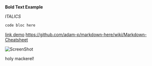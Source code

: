 **Bold Text Example**

*ITALICS*

```javascript
code bloc here
```

[link demo](https://github.com/adam-p/markdown-here/wiki/Markdown-Cheatsheet)
<https://github.com/adam-p/markdown-here/wiki/Markdown-Cheatsheet>

![ScreenShot]("DemoSS.png")

holy mackerel!

